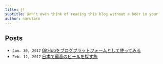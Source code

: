 ```yaml
---
title: j!
subtitle: Don't even think of reading this blog without a beer in your hand	
author: narutaro
---
```

## Posts
- `Jan. 30, 2017` [GitHubをブログプラットフォームとして使ってみる](ddcf6a91c863f9561124d8d64320c01b)
- `Feb. 12, 2017` [日本で最高のビールを探す旅](2b7c5694ff06fbacf93c36ec5dfc7914)


